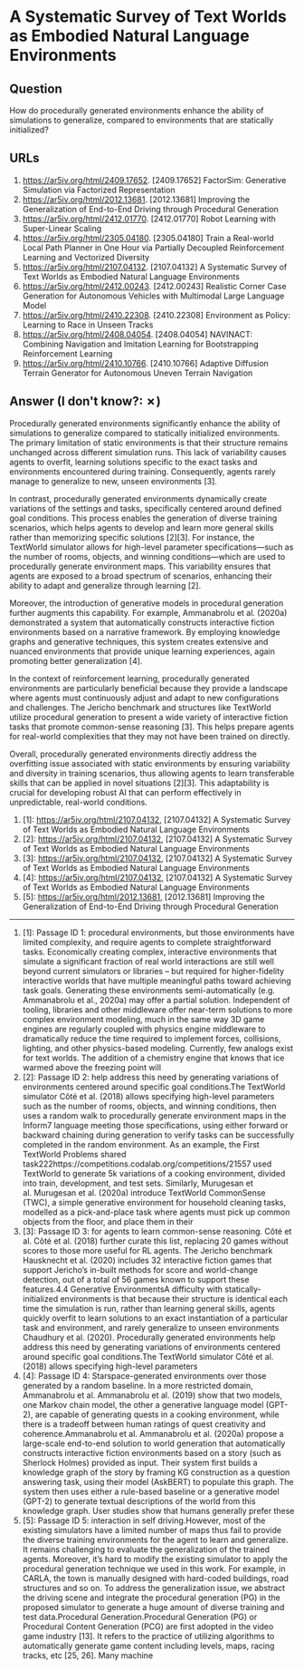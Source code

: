 # A Systematic Survey of Text Worlds as Embodied Natural Language Environments

## Question

How do procedurally generated environments enhance the ability of simulations to generalize, compared to environments that are statically initialized?

## URLs

1. https://ar5iv.org/html/2409.17652. [2409.17652] FactorSim: Generative Simulation via Factorized Representation
2. https://ar5iv.org/html/2012.13681. [2012.13681] Improving the Generalization of End-to-End Driving through Procedural Generation
3. https://ar5iv.org/html/2412.01770. [2412.01770] Robot Learning with Super-Linear Scaling
4. https://ar5iv.org/html/2305.04180. [2305.04180] Train a Real-world Local Path Planner in One Hour via Partially Decoupled Reinforcement Learning and Vectorized Diversity
5. https://ar5iv.org/html/2107.04132. [2107.04132] A Systematic Survey of Text Worlds as Embodied Natural Language Environments
6. https://ar5iv.org/html/2412.00243. [2412.00243] Realistic Corner Case Generation for Autonomous Vehicles with Multimodal Large Language Model
7. https://ar5iv.org/html/2410.22308. [2410.22308] Environment as Policy: Learning to Race in Unseen Tracks
8. https://ar5iv.org/html/2408.04054. [2408.04054] NAVINACT: Combining Navigation and Imitation Learning for Bootstrapping Reinforcement Learning
9. https://ar5iv.org/html/2410.10766. [2410.10766] Adaptive Diffusion Terrain Generator for Autonomous Uneven Terrain Navigation

## Answer (I don't know?: ✗)

Procedurally generated environments significantly enhance the ability of simulations to generalize compared to statically initialized environments. The primary limitation of static environments is that their structure remains unchanged across different simulation runs. This lack of variability causes agents to overfit, learning solutions specific to the exact tasks and environments encountered during training. Consequently, agents rarely manage to generalize to new, unseen environments [3].

In contrast, procedurally generated environments dynamically create variations of the settings and tasks, specifically centered around defined goal conditions. This process enables the generation of diverse training scenarios, which helps agents to develop and learn more general skills rather than memorizing specific solutions [2][3]. For instance, the TextWorld simulator allows for high-level parameter specifications—such as the number of rooms, objects, and winning conditions—which are used to procedurally generate environment maps. This variability ensures that agents are exposed to a broad spectrum of scenarios, enhancing their ability to adapt and generalize through learning [2].

Moreover, the introduction of generative models in procedural generation further augments this capability. For example, Ammanabrolu et al. (2020a) demonstrated a system that automatically constructs interactive fiction environments based on a narrative framework. By employing knowledge graphs and generative techniques, this system creates extensive and nuanced environments that provide unique learning experiences, again promoting better generalization [4]. 

In the context of reinforcement learning, procedurally generated environments are particularly beneficial because they provide a landscape where agents must continuously adjust and adapt to new configurations and challenges. The Jericho benchmark and structures like TextWorld utilize procedural generation to present a wide variety of interactive fiction tasks that promote common-sense reasoning [3]. This helps prepare agents for real-world complexities that they may not have been trained on directly.

Overall, procedurally generated environments directly address the overfitting issue associated with static environments by ensuring variability and diversity in training scenarios, thus allowing agents to learn transferable skills that can be applied in novel situations [2][3]. This adaptability is crucial for developing robust AI that can perform effectively in unpredictable, real-world conditions.

1. [1]:  https://ar5iv.org/html/2107.04132, [2107.04132] A Systematic Survey of Text Worlds as Embodied Natural Language Environments
2. [2]:  https://ar5iv.org/html/2107.04132, [2107.04132] A Systematic Survey of Text Worlds as Embodied Natural Language Environments
3. [3]:  https://ar5iv.org/html/2107.04132, [2107.04132] A Systematic Survey of Text Worlds as Embodied Natural Language Environments
4. [4]:  https://ar5iv.org/html/2107.04132, [2107.04132] A Systematic Survey of Text Worlds as Embodied Natural Language Environments
5. [5]:  https://ar5iv.org/html/2012.13681, [2012.13681] Improving the Generalization of End-to-End Driving through Procedural Generation
---
1. [1]:  Passage ID 1: procedural environments, but those environments have limited complexity, and require agents to complete straightforward tasks. Economically creating complex, interactive environments that simulate a significant fraction of real world interactions are still well beyond current simulators or libraries – but required for higher-fidelity interactive worlds that have multiple meaningful paths toward achieving task goals. Generating these environments semi-automatically (e.g. Ammanabrolu et al., 2020a) may offer a partial solution. Independent of tooling, libraries and other middleware offer near-term solutions to more complex environment modeling, much in the same way 3D game engines are regularly coupled with physics engine middleware to dramatically reduce the time required to implement forces, collisions, lighting, and other physics-based modeling. Currently, few analogs exist for text worlds. The addition of a chemistry engine that knows that ice warmed above the freezing point will
2. [2]:  Passage ID 2: help address this need by generating variations of environments centered around specific goal conditions.The TextWorld simulator Côté et al. (2018) allows specifying high-level parameters such as the number of rooms, objects, and winning conditions, then uses a random walk to procedurally generate environment maps in the Inform7 language meeting those specifications, using either forward or backward chaining during generation to verify tasks can be successfully completed in the random environment. As an example, the First TextWorld Problems shared task222https://competitions.codalab.org/competitions/21557 used TextWorld to generate 5k variations of a cooking environment, divided into train, development, and test sets. Similarly, Murugesan et al. Murugesan et al. (2020a) introduce TextWorld CommonSense (TWC), a simple generative environment for household cleaning tasks, modelled as a pick-and-place task where agents must pick up common objects from the floor, and place them in their
3. [3]:  Passage ID 3: for agents to learn common-sense reasoning. Côté et al. Côté et al. (2018) further curate this list, replacing 20 games without scores to those more useful for RL agents. The Jericho benchmark Hausknecht et al. (2020) includes 32 interactive fiction games that support Jericho’s in-built methods for score and world-change detection, out of a total of 56 games known to support these features.4.4 Generative EnvironmentsA difficulty with statically-initialized environments is that because their structure is identical each time the simulation is run, rather than learning general skills, agents quickly overfit to learn solutions to an exact instantiation of a particular task and environment, and rarely generalize to unseen environments Chaudhury et al. (2020). Procedurally generated environments help address this need by generating variations of environments centered around specific goal conditions.The TextWorld simulator Côté et al. (2018) allows specifying high-level parameters
4. [4]:  Passage ID 4: Starspace-generated environments over those generated by a random baseline. In a more restricted domain, Ammanabrolu et al. Ammanabrolu et al. (2019) show that two models, one Markov chain model, the other a generative language model (GPT-2), are capable of generating quests in a cooking environment, while there is a tradeoff between human ratings of quest creativity and coherence.Ammanabrolu et al. Ammanabrolu et al. (2020a) propose a large-scale end-to-end solution to world generation that automatically constructs interactive fiction environments based on a story (such as Sherlock Holmes) provided as input. Their system first builds a knowledge graph of the story by framing KG construction as a question answering task, using their model (AskBERT) to populate this graph. The system then uses either a rule-based baseline or a generative model (GPT-2) to generate textual descriptions of the world from this knowledge graph. User studies show that humans generally prefer these
5. [5]:  Passage ID 5: interaction in self driving.However, most of the existing simulators have a limited number of maps thus fail to provide the diverse training environments for the agent to learn and generalize. It remains challenging to evaluate the generalization of the trained agents. Moreover, it’s hard to modify the existing simulator to apply the procedural generation technique we used in this work. For example, in CARLA, the town is manually designed with hard-coded buildings, road structures and so on. To address the generalization issue, we abstract the driving scene and integrate the procedural generation (PG) in the proposed simulator to generate a huge amount of diverse training and test data.Procedural Generation.Procedural Generation (PG) or Procedural Content Generation (PCG) are first adopted in the video game industry [13]. It refers to the practice of utilizing algorithms to automatically generate game content including levels, maps, racing tracks, etc [25, 26]. Many machine